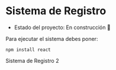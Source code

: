 <h1> Sistema de Registro </h1>

- Estado del proyecto: En construcción 🚧
  
Para ejecutar el sistema debes poner: 

```npm install react ```

Sistema  de Registro 2
